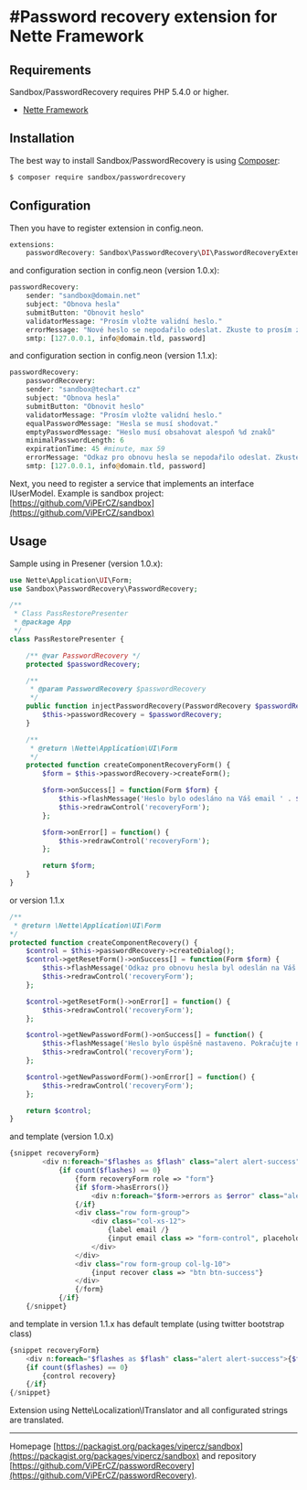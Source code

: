 #Password recovery extension for Nette Framework
======

Requirements
------------

Sandbox/PasswordRecovery requires PHP 5.4.0 or higher.

- [Nette Framework](https://github.com/nette/nette)


Installation
------------

The best way to install Sandbox/PasswordRecovery is using  [Composer](http://getcomposer.org/):

```sh
$ composer require sandbox/passwordrecovery
```


Configuration
-------------
Then you have to register extension in config.neon.
```php
extensions:
    passwordRecovery: Sandbox\PasswordRecovery\DI\PasswordRecoveryExtension
```
and configuration section in config.neon (version 1.0.x):
```php
passwordRecovery:
    sender: "sandbox@domain.net"
    subject: "Obnova hesla"
    submitButton: "Obnovit heslo"
    validatorMessage: "Prosím vložte validní heslo."
    errorMessage: "Nové heslo se nepodařilo odeslat. Zkuste to prosím znovu."
    smtp: [127.0.0.1, info@domain.tld, password]
```
and configuration section in config.neon (version 1.1.x):
```php
passwordRecovery:
    passwordRecovery:
    sender: "sandbox@techart.cz"
    subject: "Obnova hesla"
    submitButton: "Obnovit heslo"
    validatorMessage: "Prosím vložte validní heslo."
    equalPasswordMessage: "Hesla se musí shodovat."
    emptyPasswordMessage: "Heslo musí obsahovat alespoň %d znaků"
    minimalPasswordLength: 6
    expirationTime: 45 #minute, max 59
    errorMessage: "Odkaz pro obnovu hesla se nepodařilo odeslat. Zkuste to prosím znovu."
    smtp: [127.0.0.1, info@domain.tld, password]
```

Next, you need to register a service that implements an interface IUserModel.
Example is sandbox project: [https://github.com/ViPErCZ/sandbox](https://github.com/ViPErCZ/sandbox)

Usage
------------
Sample using in Presener (version 1.0.x):
```php
use Nette\Application\UI\Form;
use Sandbox\PasswordRecovery\PasswordRecovery;

/**
 * Class PassRestorePresenter
 * @package App
 */
class PassRestorePresenter {

	/** @var PasswordRecovery */
	protected $passwordRecovery;

	/**
	 * @param PasswordRecovery $passwordRecovery
	 */
	public function injectPasswordRecovery(PasswordRecovery $passwordRecovery) {
		$this->passwordRecovery = $passwordRecovery;
	}

	/**
	 * @return \Nette\Application\UI\Form
	 */
	protected function createComponentRecoveryForm() {
		$form = $this->passwordRecovery->createForm();

		$form->onSuccess[] = function(Form $form) {
			$this->flashMessage('Heslo bylo odesláno na Váš email ' . $form->getValues()['email'] . ".");
			$this->redrawControl('recoveryForm');
		};

		$form->onError[] = function() {
			$this->redrawControl('recoveryForm');
		};

		return $form;
	}
}
```
or version 1.1.x
```php
/**
 * @return \Nette\Application\UI\Form
*/
protected function createComponentRecovery() {
	$control = $this->passwordRecovery->createDialog();
	$control->getResetForm()->onSuccess[] = function(Form $form) {
		$this->flashMessage('Odkaz pro obnovu hesla byl odeslán na Váš email ' . $form->getValues()['email'] . ".");
		$this->redrawControl('recoveryForm');
	};

	$control->getResetForm()->onError[] = function() {
		$this->redrawControl('recoveryForm');
	};

	$control->getNewPasswordForm()->onSuccess[] = function() {
		$this->flashMessage('Heslo bylo úspěšně nastaveno. Pokračujte na přihlašovací obrazovku.');
		$this->redrawControl('recoveryForm');
	};

	$control->getNewPasswordForm()->onError[] = function() {
		$this->redrawControl('recoveryForm');
	};

	return $control;
}
```
and template (version 1.0.x)
```php
{snippet recoveryForm}
		<div n:foreach="$flashes as $flash" class="alert alert-success">{$flash->message}</div>
			{if count($flashes) == 0}
				{form recoveryForm role => "form"}
				{if $form->hasErrors()}
					<div n:foreach="$form->errors as $error" class="alert alert-danger">{$error}</div>
				{/if}
				<div class="row form-group">
					<div class="col-xs-12">
						{label email /}
						{input email class => "form-control", placeholder => "Email..."}
					</div>
				</div>
				<div class="row form-group col-lg-10">
					{input recover class => "btn btn-success"}
				</div>
				{/form}
			{/if}
	{/snippet}
```
and template in version 1.1.x has default template (using twitter bootstrap class)
```php
{snippet recoveryForm}
	<div n:foreach="$flashes as $flash" class="alert alert-success">{$flash->message}</div>
	{if count($flashes) == 0}
		{control recovery}
	{/if}
{/snippet}
```
Extension using Nette\Localization\ITranslator and all configurated strings are translated.

-----

Homepage [https://packagist.org/packages/vipercz/sandbox](https://packagist.org/packages/vipercz/sandbox) and repository [https://github.com/ViPErCZ/passwordRecovery](https://github.com/ViPErCZ/passwordRecovery).
